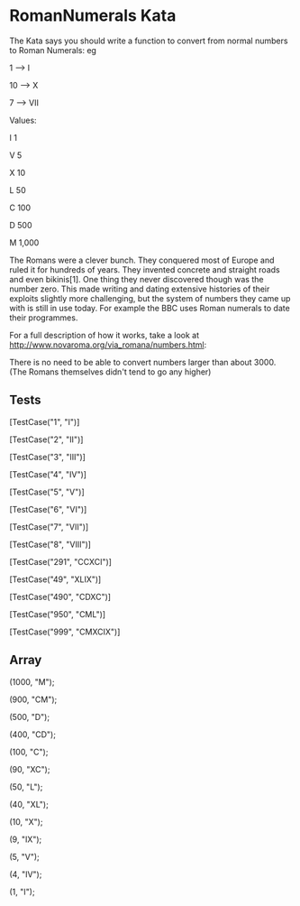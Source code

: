 RomanNumerals Kata
==================

The Kata says you should write a function to convert from normal numbers to Roman Numerals: eg

1 --> I

10 --> X

7 --> VII

Values:

I	1

V	5

X	10

L	50

C	100

D	500

M	1,000

The Romans were a clever bunch. They conquered most of Europe and ruled it for hundreds of years. 
They invented concrete and straight roads and even bikinis[1]. 
One thing they never discovered though was the number zero. 
This made writing and dating extensive histories of their exploits slightly more challenging, 
but the system of numbers they came up with is still in use today. 
For example the BBC uses Roman numerals to date their programmes.


For a full description of how it works, take a look at http://www.novaroma.org/via_romana/numbers.html: 

There is no need to be able to convert numbers larger than about 3000. 
(The Romans themselves didn't tend to go any higher)

Tests
----------

[TestCase("1", "I")]

[TestCase("2", "II")]

[TestCase("3", "III")]

[TestCase("4", "IV")]

[TestCase("5", "V")]

[TestCase("6", "VI")]

[TestCase("7", "VII")]

[TestCase("8", "VIII")]

[TestCase("291", "CCXCI")]

[TestCase("49", "XLIX")]

[TestCase("490", "CDXC")]

[TestCase("950", "CML")]

[TestCase("999", "CMXCIX")]

Array
------

(1000, "M");

(900, "CM");

(500, "D");

(400, "CD");

(100, "C");

(90, "XC");

(50, "L");

(40, "XL");

(10, "X");

(9, "IX");

(5, "V");

(4, "IV");

(1, "I");
